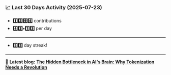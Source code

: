 <!--START_STATS-->
### 📈 Last 30 Days Activity (2025-07-23)  
- **1️⃣2️⃣9️⃣4️⃣** contributions  
- **4️⃣3️⃣•1️⃣3️⃣** per day
---
- **5️⃣3️⃣** day streak!
---
📝 **Latest blog:** [**The Hidden Bottleneck in AI's Brain: Why Tokenization Needs a Revolution**](https://andriak.com/blog/tokenization-revolution)
<!--END_STATS-->
